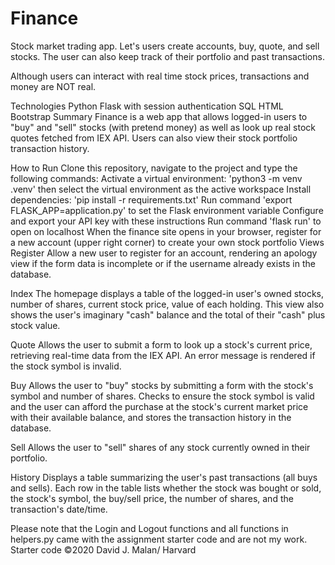 # Finance

Stock market trading app. Let's users create accounts, buy, quote, and sell stocks. The user can also keep track of their portfolio and past transactions. 

Although users can interact with real time stock prices, transactions and money are NOT real.

Technologies
Python
Flask with session authentication
SQL
HTML
Bootstrap
Summary
Finance is a web app that allows logged-in users to "buy" and "sell" stocks (with pretend money) as well as look up real stock quotes fetched from IEX API. Users can also view their stock portfolio transaction history.

How to Run
Clone this repository, navigate to the project and type the following commands:
Activate a virtual environment: 'python3 -m venv .venv' then select the virtual environment as the active workspace
Install dependencies: 'pip install -r requirements.txt'
Run command 'export FLASK_APP=application.py' to set the Flask environment variable
Configure and export your API key with these instructions
Run command 'flask run' to open on localhost
When the finance site opens in your browser, register for a new account (upper right corner) to create your own stock portfolio
Views
Register
Allow a new user to register for an account, rendering an apology view if the form data is incomplete or if the username already exists in the database.

Index
The homepage displays a table of the logged-in user's owned stocks, number of shares, current stock price, value of each holding. This view also shows the user's imaginary "cash" balance and the total of their "cash" plus stock value.

Quote
Allows the user to submit a form to look up a stock's current price, retrieving real-time data from the IEX API. An error message is rendered if the stock symbol is invalid.

Buy
Allows the user to "buy" stocks by submitting a form with the stock's symbol and number of shares. Checks to ensure the stock symbol is valid and the user can afford the purchase at the stock's current market price with their available balance, and stores the transaction history in the database.

Sell
Allows the user to "sell" shares of any stock currently owned in their portfolio.

History
Displays a table summarizing the user's past transactions (all buys and sells). Each row in the table lists whether the stock was bought or sold, the stock's symbol, the buy/sell price, the number of shares, and the transaction's date/time.

Please note that the Login and Logout functions and all functions in helpers.py came with the assignment starter code and are not my work. Starter code ©2020 David J. Malan/ Harvard
